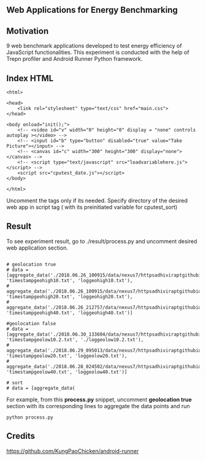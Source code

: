 ## Web Applications for Energy Benchmarking

## Motivation
9 web benchmark applications developed to test energy efficiency of JavaScript functionalities. This experiment is conducted with the help of Trepn profiler and Android Runner Python framework.

## Index HTML
```
<html>

<head>
    <link rel="stylesheet" type="text/css" href="main.css">
</head>

<body onload="init();">
    <!-- <video id="v" width="0" height="0" display = "none" controls autoplay ></video> -->
    <!-- <input id="b" type="button" disabled="true" value="Take Picture"></input> -->
    <!-- <canvas id="c" width="300" height="300" display="none"></canvas> -->
    <!-- <script type="text/javascript" src="loadvariablehere.js"></script> -->
    <script src="cputest_date.js"></script>
</body>

</html>
```
Uncomment the tags only if its needed. Specify directory of the desired web app in script tag ( with its preinitiated variable for cputest_sort) 

## Result
To see experiment result, go to ./result/process.py and uncomment desired web application section.
```

# geolocation true
# data =  [aggregate_data('./2018.06.26_100915/data/nexus7/httpsadhiviraptgithubio/comandroidchrome/trepn', 'timestampgeohigh10.txt', 'loggeohigh10.txt'),
#         aggregate_data('./2018.06.26_100915/data/nexus7/httpsadhiviraptgithubio/comandroidchrome/trepn', 'timestampgeohigh20.txt', 'loggeohigh20.txt'), 
#         aggregate_data('./2018.06.26_212757/data/nexus7/httpsadhiviraptgithubio/comandroidchrome/trepn', 'timestampgeohigh40.txt', 'loggeohigh40.txt')]

#geolocation false
# data = [aggregate_data('./2018.06.30_133604/data/nexus7/httpsadhiviraptgithubio/comandroidchrome/trepn', 'timestampgeolow10.2.txt', './loggeolow10.2.txt'), 
#         aggregate_data('./2018.06.29_095013/data/nexus7/httpsadhiviraptgithubio/comandroidchrome/trepn', 'timestampgeolow20.txt', 'loggeolow20.txt'), 
#         aggregate_data('./2018.06.28_024502/data/nexus7/httpsadhiviraptgithubio/comandroidchrome/trepn', 'timestampgeolow40.txt', 'loggeolow40.txt')]

# sort
# data = [aggregate_data(

```
For example, from this **process.py** snippet, uncomment **geolocation true** section with its corresponding lines to aggregate the data points and run 
```
python process.py
```

## Credits
https://github.com/KungPaoChicken/android-runner



